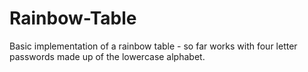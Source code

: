 Rainbow-Table
=============

Basic implementation of a rainbow table - so far works with four letter
passwords made up of the lowercase alphabet.
